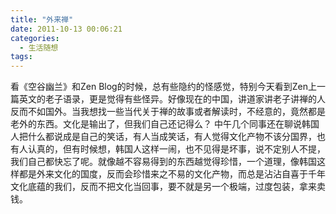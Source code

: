 ```yaml
---
title: "外来禅"
date: 2011-10-13 00:06:21
categories:
  - 生活随想
tags:
---
```


看《空谷幽兰》和Zen Blog的时候，总有些隐约的怪感觉，特别今天看到Zen上一篇英文的老子语录，更是觉得有些怪异。好像现在的中国，讲道家讲老子讲禅的人反而不如国外。当我想找一些当代关于禅的故事或者解读时，不经意的，竟然都是老外的东西。文化是输出了，但我们自己还记得么？ 中午几个同事还在聊说韩国人把什么都说成是自己的笑话，有人当成笑话，有人觉得文化产物不该分国界，也有人认真的，但有时候想，韩国人这样一闹，也不见得是坏事，说不定别人不提，我们自己都快忘了呢。就像越不容易得到的东西越觉得珍惜，一个道理，像韩国这样都是外来文化的国度，反而会珍惜来之不易的文化产物，而总是沾沾自喜于千年文化底蕴的我们，反而不把文化当回事，要不就是另一个极端，过度包装，拿来卖钱。